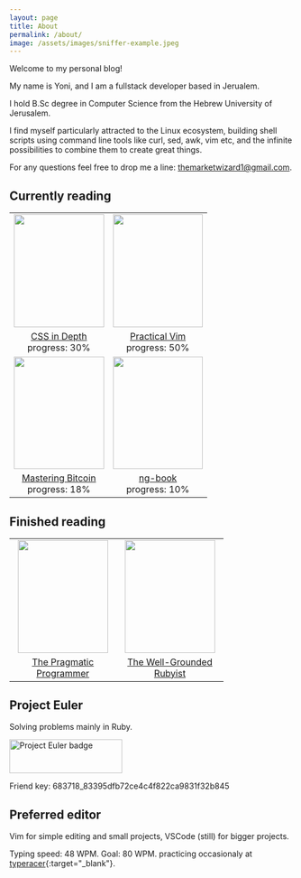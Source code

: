 ```yaml
---
layout: page
title: About
permalink: /about/
image: /assets/images/sniffer-example.jpeg
---
```

Welcome to my personal blog!

My name is Yoni, and I am a fullstack developer based in Jerualem.

I hold B.Sc degree in Computer Science from the Hebrew University of Jerusalem.

I find myself particularly attracted to the Linux ecosystem, building shell scripts using command line tools like curl, sed, awk, vim etc, and the infinite possibilities to combine them to
create great things.

For any questions feel free to drop me a line: themarketwizard1@gmail.com.


## Currently reading

<table style="text-align: center; border-spacing:20px; max-width: 380px">
  <tr>
    <td>
      <img
        width="159.6" height="199.6"
        class="book-cover"
        src="https://images-na.ssl-images-amazon.com/images/I/41fm+F1lc7L._SX397_BO1,204,203,200_.jpg"
      />
    </td>
    <td>
      <img  
        width="159.6" height="199.6"
        class="book-cover"
        src="https://images-na.ssl-images-amazon.com/images/I/41Uki3+V7nL._SX415_BO1,204,203,200_.jpg"
      />
    </td>
  </tr>
  <tr>
      <td>
      <a
        href="https://www.amazon.com/CSS-Depth-Keith-J-Grant/dp/1617293458"
        target="blank"
        >CSS in Depth</a
      >
	    <div> progress: 30%</div>
    </td>
    <td>
      <a
        href="https://www.amazon.com/Practical-Vim-Edit-Speed-Thought/dp/1680501275/ref=sr_1_1?crid=1I28TO08V3UKJ&keywords=practical+vim&qid=1642775788&sprefix=practical+vim%2Caps%2C223&sr=8-1"
        target="blank"
        >Practical Vim</a
      >
	    <div>progress: 50%</div>
    </td>
  </tr>
  <tr>
    <td>
      <img
        width="159.6" height="199.6"
        class="book-cover"
        src="	https://images-na.ssl-images-amazon.com/images/I/51U8srcB3oL._SX379_BO1,204,203,200_.jpg"
      />
    </td>
    <td>
      <img
        width="159.6" height="199.6"
        class="book-cover"
        src="	https://images-na.ssl-images-amazon.com/images/I/5189dK2traL._SX384_BO1,204,203,200_.jpg"
      />
    </td>
  </tr>
   <tr>
    <td>
      <a
        href="https://www.amazon.com/Mastering-Bitcoin-Programming-Open-Blockchain-ebook/dp/B071K7FCD4"
        target="blank"
        >Mastering Bitcoin</a
      >
	    <div> progress: 18%</div>
    </td>
    <td>
      <a
        href="https://www.amazon.com/ng-book-Complete-Angular-Nathan-Murray/dp/1985170280/ref=sr_1_1?qid=1647713384&refinements=p_27%3AFelipe+Coury&s=books&sr=1-1&text=Felipe+Coury"
        target="blank"
        >ng-book</a
      >
	    <div> progress: 10%</div>
    </td>
  </tr>

  
</table>

## Finished reading

<table style="text-align: center; border-spacing:20px; max-width: 380px">
      <tr>
        <td>
          <img
            width="159.6" height="199.6"
            class="book-cover"
            src="	https://images-na.ssl-images-amazon.com/images/I/51dxkfagmwL._SX380_BO1,204,203,200_.jpg"
          />
        </td>
        <td>
          <img
            width="159.6" height="199.6"
            class="book-cover"
            src="https://images-na.ssl-images-amazon.com/images/I/415V5GEzUVL._SX397_BO1,204,203,200_.jpg"
          />
      </td>
      </tr>
      <tr>
        <td>
          <a
            href="https://www.amazon.com/Pragmatic-Programmer-journey-mastery-Anniversary/dp/0135957052/ref=sr_1_1?keywords=pragmatic+programmer&qid=1642778471&sprefix=pragmatic+%2Caps%2C195&sr=8-1"
            target="blank"
            >The Pragmatic Programmer</a
          >
        </td>
        <td>
          <a
            href="https://www.amazon.com/Well-Grounded-Rubyist-David-Black/dp/1617295213/ref=sr_1_1?keywords=the+well+grounded+rubyist&qid=1642778315&sprefix=the+well+grou%2Caps%2C312&sr=8-1"
            target="blank"
            >The Well-Grounded Rubyist</a>
        </td>
      </tr>
    </table>



## Project Euler

Solving problems mainly in Ruby.

<img src="https://projecteuler.net/profile/YoniA.png" alt="Project Euler badge" width="200" height="60">

Friend key: 683718_83395dfb72ce4c4f822ca9831f32b845

## Preferred editor

Vim for simple editing and small projects, VSCode (still) for bigger projects.

Typing speed: 48 WPM. Goal: 80 WPM. practicing occasionaly at [typeracer](https://play.typeracer.com/){:target="_blank"}. 

